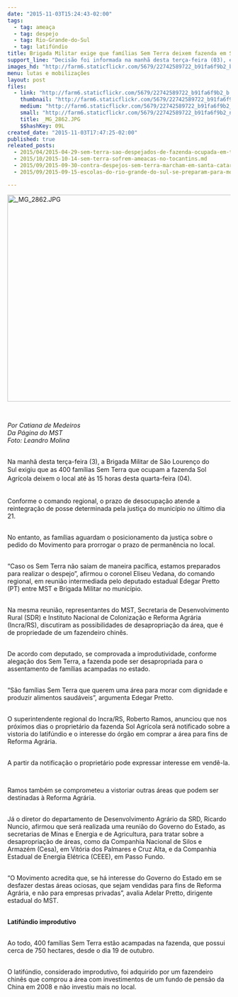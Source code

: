 ```yaml
---
date: "2015-11-03T15:24:43-02:00"
tags:
  - tag: ameaça
  - tag: despejo
  - tag: Rio-Grande-do-Sul
  - tag: latifúndio
title: Brigada Militar exige que famílias Sem Terra deixem fazenda em São Lourenço do Sul
support_line: "Decisão foi informada na manhã desta terça-feira (03), em reunião no município."
images_hd: "http://farm6.staticflickr.com/5679/22742589722_b91fa6f9b2_b.jpg"
menu: lutas e mobilizações
layout: post
files:
  - link: "http://farm6.staticflickr.com/5679/22742589722_b91fa6f9b2_b.jpg"
    thumbnail: "http://farm6.staticflickr.com/5679/22742589722_b91fa6f9b2_t.jpg"
    medium: "http://farm6.staticflickr.com/5679/22742589722_b91fa6f9b2_z.jpg"
    small: "http://farm6.staticflickr.com/5679/22742589722_b91fa6f9b2_n.jpg"
    title: _MG_2862.JPG
    $$hashKey: 09L
created_date: "2015-11-03T17:47:25-02:00"
published: true
releated_posts:
  - 2015/04/2015-04-29-sem-terra-sao-despejados-de-fazenda-ocupada-em-tapes-no-rs.md
  - 2015/10/2015-10-14-sem-terra-sofrem-ameacas-no-tocantins.md
  - 2015/09/2015-09-30-contra-despejos-sem-terra-marcham-em-santa-catarina.md
  - 2015/09/2015-09-15-escolas-do-rio-grande-do-sul-se-preparam-para-mostrar-experiencias-no-2-enera.md

---
```

<p><img alt="_MG_2862.JPG" height="467" src="http://farm6.staticflickr.com/5679/22742589722_b91fa6f9b2_b.jpg" width="700" /></p>

<p>&nbsp;</p>

<p><em>Por Catiana de Medeiros<br />
Da P&aacute;gina do MST<br />
Foto: Leandro Molina</em></p>

<p><br />
Na manh&atilde; desta ter&ccedil;a-feira (3), a Brigada Militar de S&atilde;o Louren&ccedil;o do Sul&nbsp;exigiu que<span style="line-height: 20.8px;">&nbsp;as 400 fam&iacute;lias Sem Terra que ocupam a fazenda Sol Agr&iacute;cola deixem o local at&eacute; &agrave;s 15 horas desta quarta-feira (04).</span></p>

<p><br />
Conforme o comando regional, o prazo de desocupa&ccedil;&atilde;o atende a reintegra&ccedil;&atilde;o de posse determinada pela justi&ccedil;a do munic&iacute;pio no &uacute;ltimo dia 21.</p>

<p><br />
No entanto, as fam&iacute;lias aguardam o posicionamento da justi&ccedil;a sobre o pedido do Movimento&nbsp;para prorrogar o prazo de perman&ecirc;ncia no local.</p>

<p><br />
&ldquo;Caso os Sem Terra n&atilde;o saiam de maneira pac&iacute;fica, estamos preparados para realizar o despejo&rdquo;, afirmou o coronel Eliseu Vedana, do comando regional, em reuni&atilde;o intermediada pelo deputado estadual Edegar Pretto (PT) entre MST e Brigada Militar&nbsp;no munic&iacute;pio.</p>

<p><br />
Na mesma reuni&atilde;o, representantes do MST, Secretaria de Desenvolvimento Rural (SDR) e Instituto Nacional de Coloniza&ccedil;&atilde;o e Reforma Agr&aacute;ria (Incra/RS), discutiram as possibilidades de desapropria&ccedil;&atilde;o da &aacute;rea, que &eacute; de propriedade&nbsp;de um fazendeiro chin&ecirc;s.</p>

<p><br />
De acordo com deputado, se comprovada a improdutividade, conforme alega&ccedil;&atilde;o dos Sem Terra, a&nbsp;fazenda pode ser desapropriada para o assentamento de fam&iacute;lias acampadas no estado.</p>

<p><br />
&ldquo;S&atilde;o fam&iacute;lias Sem Terra que querem uma &aacute;rea para morar com dignidade e produzir alimentos saud&aacute;veis&rdquo;, argumenta Edegar Pretto.</p>

<p><br />
O superintendente regional do Incra/RS, Roberto Ramos, anunciou que nos pr&oacute;ximos dias o propriet&aacute;rio da fazenda Sol Agr&iacute;cola ser&aacute; notificado sobre a vistoria do latif&uacute;ndio e o interesse do &oacute;rg&atilde;o&nbsp;em comprar a &aacute;rea para fins de Reforma Agr&aacute;ria.&nbsp;&nbsp;</p>

<p><br />
A partir da notifica&ccedil;&atilde;o o propriet&aacute;rio pode expressar interesse em vend&ecirc;-la.</p>

<p>&nbsp;</p>

<p>Ramos tamb&eacute;m se comprometeu a vistoriar outras &aacute;reas que podem ser destinadas &agrave; Reforma Agr&aacute;ria.</p>

<p><br />
J&aacute; o diretor do departamento de Desenvolvimento Agr&aacute;rio da SRD, Ricardo Nuncio, afirmou que ser&aacute; realizada uma reuni&atilde;o do Governo do Estado, as secretarias de Minas e Energia e de Agricultura, para tratar sobre a desapropria&ccedil;&atilde;o de &aacute;reas, como da Companhia Nacional de Silos e Armaz&eacute;m (Cesa), em Vit&oacute;ria dos Palmares e Cruz Alta, e da Companhia Estadual de Energia El&eacute;trica (CEEE), em Passo Fundo.</p>

<p><br />
&ldquo;O Movimento acredita que, se h&aacute; interesse do Governo do Estado em se desfazer destas &aacute;reas ociosas, que sejam vendidas para fins de Reforma Agr&aacute;ria, e n&atilde;o para empresas privadas&rdquo;, avalia Adelar Pretto, dirigente estadual do MST.</p>

<p><br />
<strong>Latif&uacute;ndio improdutivo</strong></p>

<p><br />
Ao todo, 400 fam&iacute;lias Sem Terra est&atilde;o acampadas na fazenda, que possui cerca de 750 hectares, desde o dia 19 de outubro.</p>

<p><br />
O latif&uacute;ndio, considerado&nbsp;improdutivo, foi adquirido por um fazendeiro chin&ecirc;s que comprou a &aacute;rea com investimentos de um fundo de pens&atilde;o da China em 2008 e n&atilde;o investiu mais no local.</p>
